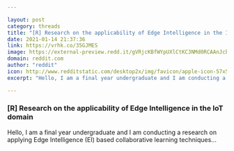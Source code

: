 ```yaml
---

layout: post
category: threads
title: "[R] Research on the applicability of Edge Intelligence in the IoT domain"
date: 2021-01-14 21:37:36
link: https://vrhk.co/35GJMES
image: https://external-preview.redd.it/gVRjcKBfWYpUXlCtKC3NMd0RCAAnJcblRjAjinz-Vtk.jpg?width=1200&height=628.272251309&auto=webp&crop=1200:628.272251309,smart&s=284adff19bc6085b99bb8d250faf7cd9ddb1639c
domain: reddit.com
author: "reddit"
icon: http://www.redditstatic.com/desktop2x/img/favicon/apple-icon-57x57.png
excerpt: "Hello, I am a final year undergraduate and I am conducting a research on applying Edge Intelligence (EI) based collaborative learning techniques..."

---
```


### [R] Research on the applicability of Edge Intelligence in the IoT domain

Hello, I am a final year undergraduate and I am conducting a research on applying Edge Intelligence (EI) based collaborative learning techniques...